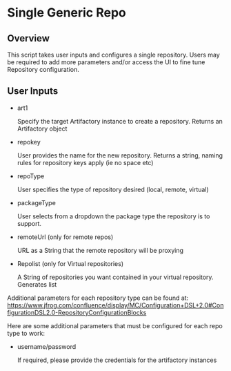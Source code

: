 Single Generic Repo
===================

Overview
--------

This script takes user inputs and configures a single repository.  Users may be required to add more parameters and/or access the UI to fine tune Repository configuration.

User Inputs
-----------

- art1

  Specify the target Artifactory instance to create a repository.  Returns an Artifactory object

- repokey

  User provides the name for the new repository.  Returns a string, naming rules for repository keys apply (ie no space etc)

- repoType

  User specifies the type of repository desired (local, remote, virtual)

- packageType

  User selects from a dropdown the package type the repository is to support.

- remoteUrl (only for remote repos)

  URL as a String that the remote repository will be proxying

- Repolist (only for Virtual repositories)

  A String of repositories you want contained in your virtual repository.  Generates list

Additional parameters for each repository type can be found at: https://www.jfrog.com/confluence/display/MC/Configuration+DSL+2.0#ConfigurationDSL2.0-RepositoryConfigurationBlocks

Here are some additional parameters that must be configured for each repo type to work:

- username/password

  If required, please provide the credentials for the artifactory instances
